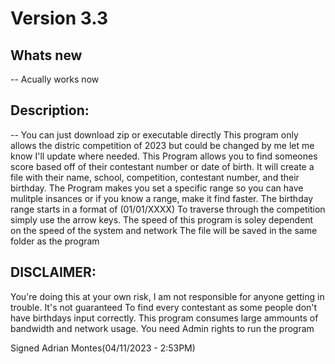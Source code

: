 # Version 3.3
## Whats new
-- Acually works now
## Description:
-- You can just download zip or executable directly
This program only allows the distric  competition of 2023 but could be changed by me
let me know I'll update where needed.
This Program allows you to find someones score based off of their contestant number or date of birth.
It will create a file with their name, school, competition, contestant number, and their birthday.
The Program makes you set a specific range so you can have mulitple insances or if you know a range,
make it find faster.
The birthday range starts in a format of (01/01/XXXX)
To traverse through the competition simply use the arrow keys.
The speed of this program is soley dependent on the speed of the system and network
The file will be saved in the same folder as the program

## DISCLAIMER:
You're doing this at your own risk, I am not responsible for anyone getting in trouble. 
It's not guaranteed To find every contestant as some people don't have birthdays input correctly.
This program consumes large ammounts of bandwidth and network usage.
You need Admin rights to run the program

Signed Adrian Montes(04/11/2023 - 2:53PM)